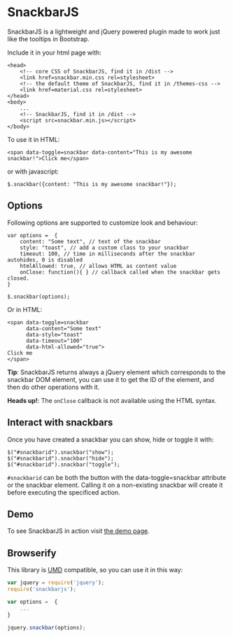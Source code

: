 # SnackbarJS

SnackbarJS is a lightweight and jQuery powered plugin made to work just like the tooltips in Bootstrap.

Include it in your html page with:

    <head>
        <!-- core CSS of SnackbarJS, find it in /dist -->
        <link href=snackbar.min.css rel=stylesheet>
        <!-- the default theme of SnackbarJS, find it in /themes-css -->
        <link href=material.css rel=stylesheet>
    </head>
    <body>
        ...
        <!-- SnackbarJS, find it in /dist -->
        <script src=snackbar.min.js></script>
    </body>

To use it in HTML:

    <span data-toggle=snackbar data-content="This is my awesome snackbar!">Click me</span>

or with javascript:

    $.snackbar({content: "This is my awesome snackbar!"});

## Options

Following options are supported to customize look and behaviour:

    var options =  {
        content: "Some text", // text of the snackbar
        style: "toast", // add a custom class to your snackbar
        timeout: 100, // time in milliseconds after the snackbar autohides, 0 is disabled
        htmlAllowed: true, // allows HTML as content value
        onClose: function(){ } // callback called when the snackbar gets closed.
    }

    $.snackbar(options);

Or in HTML:

    <span data-toggle=snackbar
          data-content="Some text"
          data-style="toast"
          data-timeout="100"
          data-html-allowed="true">
    Click me
    </span>


**Tip**: SnackbarJS returns always a jQuery element which corresponds to the snackbar DOM element, you can use it to get the ID of the element, and then do other operations with it.

**Heads up!**: The <code>onClose</code> callback is not available using the HTML syntax.

## Interact with snackbars

Once you have created a snackbar you can show, hide or toggle it with:

    $("#snackbarid").snackbar("show");
    $("#snackbarid").snackbar("hide");
    $("#snackbarid").snackbar("toggle");

`#snackbarid` can be both the button with the data-toggle=snackbar attribute or the snackbar element.
Calling it on a non-existing snackbar will create it before executing the specificed action.

## Demo

To see SnackbarJS in action visit [the demo page](http://fezvrasta.github.io/snackbarjs/).

Browserify
----------
This library is [UMD](https://github.com/umdjs/umd) compatible, so you can use it in this way:

```javascript
var jquery = require('jquery');
require('snackbarjs');

var options =  {
    ...
}

jquery.snackbar(options);
```
